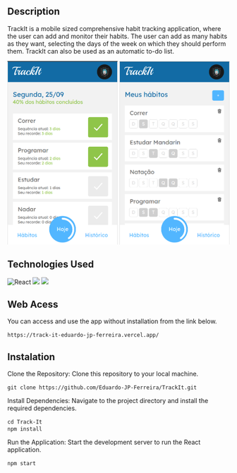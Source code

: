 ## Description
TrackIt is a mobile sized comprehensive habit tracking application, where the user can add and monitor their habits. The user can add as many habits as they want, selecting the days of the week on which they should perform them. TrackIt can also be used as an automatic to-do list.
<p>
<img width=250px src="./public/assets/trackit.png"/>
<img width=250px src="./public/assets/habits.png"/>
</p>

## Technologies Used
<p>
<img src="https://img.shields.io/badge/React-61DAFB.svg?style=for-the-badge&logo=React&logoColor=black" alt='React'/>
<img src="https://img.shields.io/badge/styledcomponents-DB7093.svg?style=for-the-badge&logo=styled-components&logoColor=white"/>
<img src="https://img.shields.io/badge/Axios-5A29E4.svg?style=for-the-badge&logo=Axios&logoColor=white"/>
</p>

## Web Acess
You can access and use the app without installation from the link below.

```
https://track-it-eduardo-jp-ferreira.vercel.app/
```

## Instalation
Clone the Repository: Clone this repository to your local machine.

```
git clone https://github.com/Eduardo-JP-Ferreira/TrackIt.git
```

Install Dependencies: Navigate to the project directory and install the required dependencies.

```
cd Track-It
npm install
```

Run the Application: Start the development server to run the React application.

```
npm start
```


